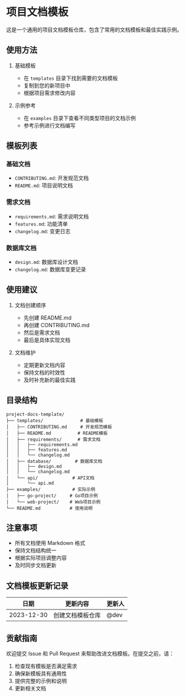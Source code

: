 # 项目文档模板

这是一个通用的项目文档模板仓库，包含了常用的文档模板和最佳实践示例。

## 使用方法

1. 基础模板
   - 在 `templates` 目录下找到需要的文档模板
   - 复制到您的新项目中
   - 根据项目需求修改内容

2. 示例参考
   - 在 `examples` 目录下查看不同类型项目的文档示例
   - 参考示例进行文档编写

## 模板列表

### 基础文档
- `CONTRIBUTING.md`: 开发规范文档
- `README.md`: 项目说明文档

### 需求文档
- `requirements.md`: 需求说明文档
- `features.md`: 功能清单
- `changelog.md`: 变更日志

### 数据库文档
- `design.md`: 数据库设计文档
- `changelog.md`: 数据库变更记录

## 使用建议

1. 文档创建顺序
   - 先创建 README.md
   - 再创建 CONTRIBUTING.md
   - 然后是需求文档
   - 最后是具体实现文档

2. 文档维护
   - 定期更新文档内容
   - 保持文档的时效性
   - 及时补充新的最佳实践

## 目录结构
```
project-docs-template/
├── templates/              # 基础模板
│   ├── CONTRIBUTING.md     # 开发规范模板
│   ├── README.md          # README模板
│   ├── requirements/      # 需求文档
│   │   ├── requirements.md
│   │   ├── features.md
│   │   └── changelog.md
│   ├── database/         # 数据库文档
│   │   ├── design.md
│   │   └── changelog.md
│   └── api/             # API文档
│       └── api.md
├── examples/            # 实际示例
│   ├── go-project/     # Go项目示例
│   └── web-project/    # Web项目示例
└── README.md           # 使用说明
```

## 注意事项

- 所有文档使用 Markdown 格式
- 保持文档结构统一
- 根据实际项目调整内容
- 及时同步文档更新

## 文档模板更新记录

| 日期 | 更新内容 | 更新人 |
|------|----------|--------|
| 2023-12-30 | 创建文档模板仓库 | @dev |

## 贡献指南

欢迎提交 Issue 和 Pull Request 来帮助改进文档模板。在提交之前，请：

1. 检查现有模板是否满足需求
2. 确保新模板具有通用性
3. 提供完整的示例和说明
4. 更新相关文档 